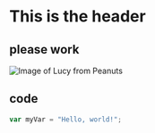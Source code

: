 # This is the header 
## please work 

![Image of Lucy from Peanuts](https://static.wixstatic.com/media/449abe_6aa9b0ef9dd846da97243c4b752b7136~mv2.jpg/v1/fill/w_980,h_980,al_c,q_85,usm_0.66_1.00_0.01,enc_avif,quality_auto/lu-color.jpg)

## code
``` javascript
var myVar = "Hello, world!";
```


